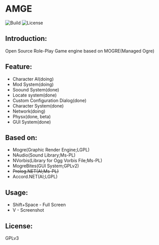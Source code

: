 # AMGE
![Build](https://travis-ci.org/cookgreen/AMGE.svg?branch=dev) ![License](https://img.shields.io/badge/License-GPL-red.svg)

## Introduction:
Open Source Role-Play Game engine based on MOGRE(Managed Ogre)

## Feature:
* Character AI(doing)
* Mod System(doing) 
* Soound System(done)  
* Locate system(done)  
* Custom Configuration Dialog(done)  
* Character System(done)  
* Network(doing)  
* Physx(done, beta)  
* GUI System(done) 

## Based on:
* Mogre(Graphic Render Engine;LGPL)  
* NAudio(Sound Library;Ms-PL)  
* NVorbis(Library for Ogg Vorbis File;Ms-PL)  
* MogreBites(GUI System;GPLv2)  
* <s>Prolog.NET(AI;Ms-PL)</s>  
* Accord.NET(AI;LGPL)  

## Usage:
* Shift+Space - Full Screen
* V - Screenshot

## License:
GPLv3
